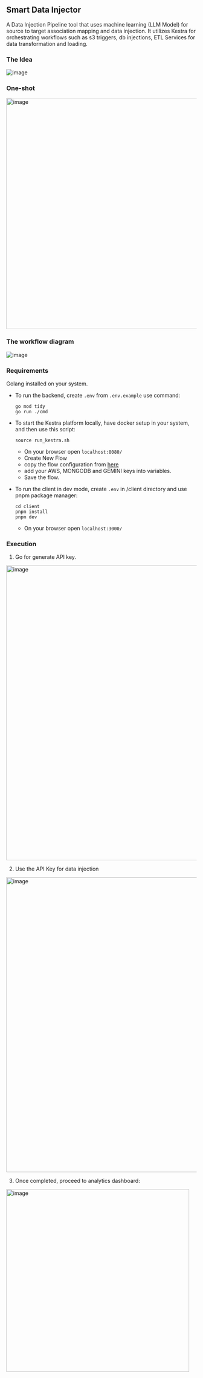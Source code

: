 ## Smart Data Injector

A Data Injection Pipeline tool that uses machine learning (LLM Model) for source to target association mapping and data injection. It utilizes Kestra for orchestrating workflows such as s3 triggers, db injections, ETL Services for data transformation and loading.

### The Idea

![image](https://github.com/user-attachments/assets/4c140a12-1bfa-430b-ac59-a1dcce17b36e)

### One-shot 

<img width="612" alt="image" src="https://github.com/user-attachments/assets/8c79d171-23d1-43a4-995c-46d197c57f4a">


### The workflow diagram

![image](https://github.com/user-attachments/assets/464868ca-b614-4bd5-9b6e-8bade9a60f10)


### Requirements

Golang installed on your system.
- To run the backend,  create `.env` from `.env.example` use command:
  
  ```
  go mod tidy
  go run ./cmd
  ```

- To start the Kestra platform locally, have docker setup in your system, and then use this script:

  ```
  source run_kestra.sh 
  ```
  - On your browser open `localhost:8080/`
  - Create New Flow
  - copy the flow configuration from [here](https://github.com/meltedhyperion/smart-data-injector/blob/main/.kestra_config/my_flow.yaml)
  - add your AWS, MONGODB and GEMINI keys into variables.
  - Save the flow.
  
- To run the client in dev mode, create `.env` in /client directory and use pnpm package manager:

  ```
  cd client
  pnpm install
  pnpm dev
  ```
  - On your browser open `localhost:3000/`

### Execution
1) Go for generate API key.
<img width="781" alt="image" src="https://github.com/user-attachments/assets/d7b8d9c3-6d48-4c24-a4b5-3923af1ecaee">



2) Use the API Key for data injection
<img width="781" alt="image" src="https://github.com/user-attachments/assets/7ff1897f-d58d-4240-92af-a42192e59de8">



3) Once completed, proceed to analytics dashboard:

 <img width="484" alt="image" src="https://github.com/user-attachments/assets/00ddb053-31bb-4d80-b2f2-9ed9d995516c">



